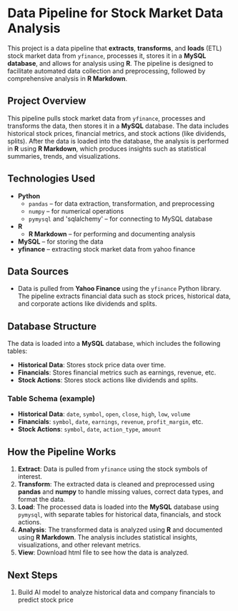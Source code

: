 # **Data Pipeline for Stock Market Data Analysis**

This project is a data pipeline that **extracts**, **transforms**, and **loads** (ETL) stock market data from `yfinance`, processes it, stores it in a **MySQL database**, and allows for analysis using **R**. The pipeline is designed to facilitate automated data collection and preprocessing, followed by comprehensive analysis in **R Markdown**.

## **Project Overview**
This pipeline pulls stock market data from `yfinance`, processes and transforms the data, then stores it in a **MySQL** database. The data includes historical stock prices, financial metrics, and stock actions (like dividends, splits). After the data is loaded into the database, the analysis is performed in **R** using **R Markdown**, which produces insights such as statistical summaries, trends, and visualizations.

## **Technologies Used**
- **Python**  
  - `pandas` – for data extraction, transformation, and preprocessing
  - `numpy` – for numerical operations
  - `pymysql` and 'sqlalchemy' – for connecting to MySQL database
- **R**  
  - **R Markdown** – for performing and documenting analysis
- **MySQL** – for storing the data
- **yfinance** – extracting stock market data from yahoo finance

## **Data Sources**
- Data is pulled from **Yahoo Finance** using the `yfinance` Python library. The pipeline extracts financial data such as stock prices, historical data, and corporate actions like dividends and splits.

## **Database Structure**
The data is loaded into a **MySQL** database, which includes the following tables:
- **Historical Data**: Stores stock price data over time.
- **Financials**: Stores financial metrics such as earnings, revenue, etc.
- **Stock Actions**: Stores stock actions like dividends and splits.

### **Table Schema (example)**
- **Historical Data**: `date`, `symbol`, `open`, `close`, `high`, `low`, `volume`
- **Financials**: `symbol`, `date`, `earnings`, `revenue`, `profit_margin`, etc.
- **Stock Actions**: `symbol`, `date`, `action_type`, `amount`

## **How the Pipeline Works**
1. **Extract**: Data is pulled from `yfinance` using the stock symbols of interest.
2. **Transform**: The extracted data is cleaned and preprocessed using **pandas** and **numpy** to handle missing values, correct data types, and format the data.
3. **Load**: The processed data is loaded into the **MySQL** database using `pymysql`, with separate tables for historical data, financials, and stock actions.
4. **Analysis**: The transformed data is analyzed using **R** and documented using **R Markdown**. The analysis includes statistical insights, visualizations, and other relevant metrics.
5. **View**: Download html file to see how the data is analyzed.

## **Next Steps**
1. Build AI model to analyze historical data and company financials to predict stock price


